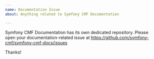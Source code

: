 ```yaml
---
name: Documentation Issue
about: Anything related to Symfony CMF Documentation

---
```


Symfony CMF Documentation has its own dedicated repository. Please open your
documentation-related issue at https://github.com/symfony-cmf/symfony-cmf-docs/issues

Thanks!
